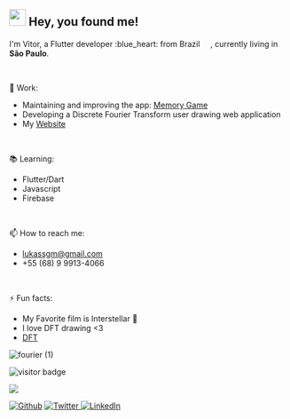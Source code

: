 <h2><img src="https://emojis.slackmojis.com/emojis/images/1531849430/4246/blob-sunglasses.gif?1531849430" width="30"/> Hey, you found me!</h2>

<p>I'm Vitor, a Flutter developer :blue_heart: from Brazil <img src="https://user-images.githubusercontent.com/9553743/117826858-e0913680-b246-11eb-8a3b-85ada6a5c66b.png" width="15"/>, currently living in <b>São Paulo</b>. </p>
<br>

🔭 Work:
* Maintaining and improving the app: [Memory Game](https://play.google.com/store/apps/details?id=com.reiko.memorygame)
* Developing a Discrete Fourier Transform user drawing web application
* My [Website](https://reiko-website.web.app/)
<br>

:books: Learning:
* Flutter/Dart
* Javascript
* Firebase

<br>

📫 How to reach me:
* lukassgm@gmail.com <br>
* +55 (68) 9 9913-4066 <br>
<br>

:zap: Fun facts:
* My Favorite film is Interstellar :milky_way:
* I love DFT drawing <3
* [DFT](https://www.youtube.com/watch?v=-qgreAUpPwM&ab_channel=3Blue1Brown)


![fourier (1)](https://user-images.githubusercontent.com/9553743/117827435-5c8b7e80-b247-11eb-926c-41f1841cb579.gif)



<p align="left">
  <img src="https://visitor-badge.glitch.me/badge?page_id=Reiko-Developer.Reiko-Developer" alt="visitor badge"/>
</p>

<img src="https://github-readme-stats.vercel.app/api?username=reiko-dev&&show_icons=true&theme=gruvbox"> </img>

<p><a href="https://github.com/reiko-dev" target="_blank"><img alt="Github" src="https://img.shields.io/badge/GitHub-%2312100E.svg?&style=for-the-badge&logo=Github&logoColor=white" /></a> 
  <a href="https://twitter.com/reiko_dev" target="_blank"><img alt="Twitter" src="https://img.shields.io/badge/twitter-%231DA1F2.svg?&style=for-the-badge&logo=twitter&logoColor=white" /> </a> 
  <a href="https://www.linkedin.com/in/reiko-dev" target="_blank"><img alt="LinkedIn" src="https://img.shields.io/badge/linkedin-%230077B5.svg?&style=for-the-badge&logo=linkedin&logoColor=white" /></a>
</p>

<!--
**Reiko-Developer/Reiko-Developer** is a ✨ _special_ ✨ repository because its `README.md` (this file) appears on your GitHub profile.**
-->
